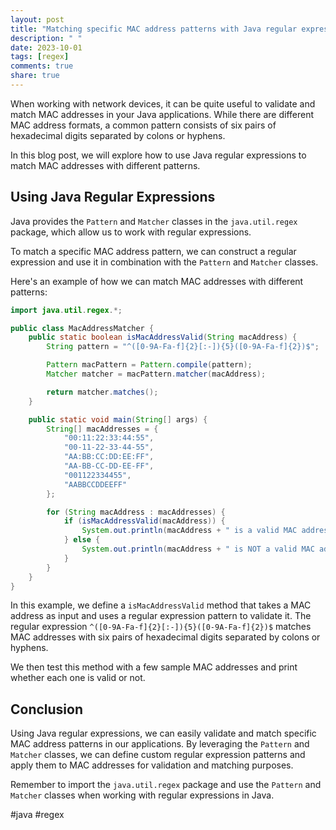 ```yaml
---
layout: post
title: "Matching specific MAC address patterns with Java regular expressions"
description: " "
date: 2023-10-01
tags: [regex]
comments: true
share: true
---
```


When working with network devices, it can be quite useful to validate and match MAC addresses in your Java applications. While there are different MAC address formats, a common pattern consists of six pairs of hexadecimal digits separated by colons or hyphens.

In this blog post, we will explore how to use Java regular expressions to match MAC addresses with different patterns.

## Using Java Regular Expressions

Java provides the `Pattern` and `Matcher` classes in the `java.util.regex` package, which allow us to work with regular expressions.

To match a specific MAC address pattern, we can construct a regular expression and use it in combination with the `Pattern` and `Matcher` classes.

Here's an example of how we can match MAC addresses with different patterns:

```java
import java.util.regex.*;

public class MacAddressMatcher {
    public static boolean isMacAddressValid(String macAddress) {
        String pattern = "^([0-9A-Fa-f]{2}[:-]){5}([0-9A-Fa-f]{2})$";

        Pattern macPattern = Pattern.compile(pattern);
        Matcher matcher = macPattern.matcher(macAddress);

        return matcher.matches();
    }

    public static void main(String[] args) {
        String[] macAddresses = {
            "00:11:22:33:44:55",
            "00-11-22-33-44-55",
            "AA:BB:CC:DD:EE:FF",
            "AA-BB-CC-DD-EE-FF",
            "001122334455",
            "AABBCCDDEEFF"
        };

        for (String macAddress : macAddresses) {
            if (isMacAddressValid(macAddress)) {
                System.out.println(macAddress + " is a valid MAC address");
            } else {
                System.out.println(macAddress + " is NOT a valid MAC address");
            }
        }
    }
}
```

In this example, we define a `isMacAddressValid` method that takes a MAC address as input and uses a regular expression pattern to validate it. The regular expression `^([0-9A-Fa-f]{2}[:-]){5}([0-9A-Fa-f]{2})$` matches MAC addresses with six pairs of hexadecimal digits separated by colons or hyphens.

We then test this method with a few sample MAC addresses and print whether each one is valid or not.

## Conclusion

Using Java regular expressions, we can easily validate and match specific MAC address patterns in our applications. By leveraging the `Pattern` and `Matcher` classes, we can define custom regular expression patterns and apply them to MAC addresses for validation and matching purposes.

Remember to import the `java.util.regex` package and use the `Pattern` and `Matcher` classes when working with regular expressions in Java.

#java #regex